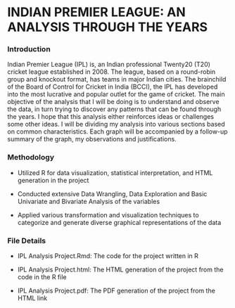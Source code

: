 # INDIAN PREMIER LEAGUE: AN ANALYSIS THROUGH THE YEARS

### Introduction

Indian Premier League (IPL) is, an Indian professional Twenty20 (T20) cricket league established in 2008. The league, based on a round-robin group and knockout format, has teams in major Indian cities. The brainchild of the Board of Control for Cricket in India (BCCI), the IPL has developed into the most lucrative and popular outlet for the game of cricket. The main objective of the analysis that I will be doing is to understand and observe the data, in turn trying to discover any patterns that can be found through the years. I hope that this analysis either reinforces ideas or challenges some other ideas. I will be dividing my analysis into various sections based on common characteristics. Each graph will be accompanied by a follow-up summary of the graph, my observations and justifications.

### Methodology

- Utilized R for data visualization, statistical interpretation, and HTML generation in the project
  
- Conducted extensive Data Wrangling, Data Exploration and Basic Univariate and Bivariate Analysis of the variables
  
- Applied various transformation and visualization techniques to categorize and generate diverse graphical representations of the data

### File Details

- IPL Analysis Project.Rmd: The code for the project written in R
  
- IPL Analysis Project.html: The HTML generation of the project from the code in the R file
  
- IPL Analysis Project.pdf: The PDF generation of the project from the HTML link
